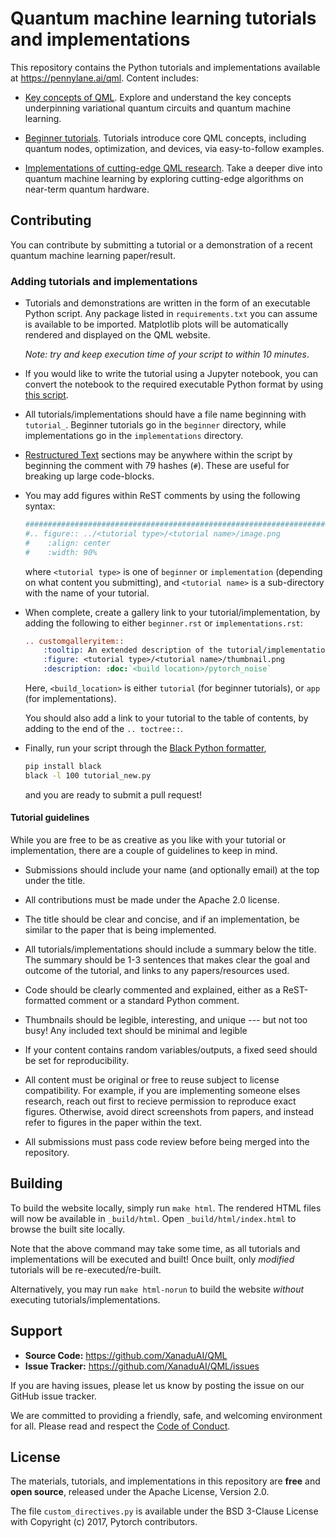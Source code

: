 # Quantum machine learning tutorials and implementations

This repository contains the Python tutorials and implementations available
at https://pennylane.ai/qml. Content includes:

* [Key concepts of QML](https://pennylane.ai/qml/concepts.html). Explore and
  understand the key concepts underpinning variational quantum circuits and
  quantum machine learning.

* [Beginner tutorials](https://pennylane.ai/qml/beginner.html). Tutorials
  introduce core QML concepts, including quantum nodes, optimization, and devices,
  via easy-to-follow examples.

* [Implementations of cutting-edge QML research](https://pennylane.ai/qml/implementations.html).
  Take a deeper dive into quantum machine learning by exploring cutting-edge algorithms
  on near-term quantum hardware.

## Contributing

You can contribute by submitting a tutorial or a demonstration of a recent
quantum machine learning paper/result.

### Adding tutorials and implementations

* Tutorials and demonstrations are written in the form of an executable Python script.
  Any package listed in `requirements.txt` you can assume is available to be imported.
  Matplotlib plots will be automatically rendered and displayed on the QML website.

  _Note: try and keep execution time of your script to within 10 minutes_.

* If you would like to write the tutorial using a Jupyter notebook, you can convert
  the notebook to the required executable Python format by using
  [this script](https://gist.github.com/chsasank/7218ca16f8d022e02a9c0deb94a310fe).

* All tutorials/implementations should have a file name beginning with `tutorial_`.
  Beginner tutorials go in the `beginner` directory, while implementations go in
  the `implementations` directory.

* [Restructured Text](http://www.sphinx-doc.org/en/master/usage/restructuredtext/basics.html)
  sections may be anywhere within the script by beginning the comment with
  79 hashes (`#`). These are useful for breaking up large code-blocks.

* You may add figures within ReST comments by using the following syntax:

  ```python
  ##############################################################################
  #.. figure:: ../<tutorial type>/<tutorial name>/image.png
  #    :align: center
  #    :width: 90%
  ```

  where `<tutorial type>` is one of `beginner` or `implementation` (depending on what
  content you submitting), and `<tutorial name>` is a sub-directory with the name of
  your tutorial.

* When complete, create a gallery link to your tutorial/implementation, by adding the
  following to either `beginner.rst` or `implementations.rst`:

  ```rest
  .. customgalleryitem::
      :tooltip: An extended description of the tutorial/implementation
      :figure: <tutorial type>/<tutorial name>/thumbnail.png
      :description: :doc:`<build location>/pytorch_noise`
  ```

  Here, `<build_location>` is either `tutorial` (for beginner tutorials), or `app` (for
  implementations).

  You should also add a link to your tutorial to the table of contents, by adding to the
  end of the `.. toctree::`.

* Finally, run your script through the [Black Python formatter](https://github.com/psf/black),

  ```bash
  pip install black
  black -l 100 tutorial_new.py
  ```

  and you are ready to submit a pull request!


#### Tutorial guidelines

While you are free to be as creative as you like with your tutorial or implementation,
there are a couple of guidelines to keep in mind.

* Submissions should include your name (and optionally email) at the top
  under the title.

* All contributions must be made under the Apache 2.0 license.

* The title should be clear and concise, and if an implementation, be similar to the paper
  that is being implemented.

* All tutorials/implementations should include a summary below the title.
  The summary should be 1-3 sentences that makes clear the
  goal and outcome of the tutorial, and links to any papers/resources used.

* Code should be clearly commented and explained, either
  as a ReST-formatted comment or a standard Python comment.

* Thumbnails should be legible, interesting, and unique --- but not too busy!
  Any included text should be minimal and legible
  
* If your content contains random variables/outputs, a fixed seed should 
  be set for reproducibility.

* All content must be original or free to reuse subject to license compatibility.
  For example, if you are implementing someone elses research, reach out first to
  recieve permission to reproduce exact figures. Otherwise, avoid direct screenshots
  from papers, and instead refer to figures in the paper within the text.
  
* All submissions must pass code review before being merged into the repository.

## Building

To build the website locally, simply run `make html`. The rendered HTML files
will now be available in `_build/html`. Open `_build/html/index.html` to browse
the built site locally.

Note that the above command may take some time, as all tutorials and implementations
will be executed and built! Once built, only _modified_ tutorials will
be re-executed/re-built.

Alternatively, you may run `make html-norun` to build the website _without_ executing
tutorials/implementations.

## Support

- **Source Code:** https://github.com/XanaduAI/QML
- **Issue Tracker:** https://github.com/XanaduAI/QML/issues

If you are having issues, please let us know by posting the issue on our GitHub issue tracker.

We are committed to providing a friendly, safe, and welcoming environment for all.
Please read and respect the [Code of Conduct](.github/CODE_OF_CONDUCT.md).

## License

The materials, tutorials, and implementations in this repository are **free** and
**open source**, released under the Apache License, Version 2.0.

The file `custom_directives.py` is available under the BSD 3-Clause License with
Copyright (c) 2017, Pytorch contributors.
